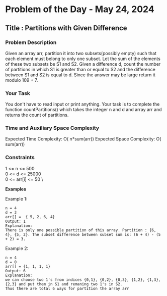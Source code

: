 # Problem of the Day - May 24, 2024

## Title : Partitions with Given Difference

### Problem Description

Given an array arr, partition it into two subsets(possibly empty) such that each element must belong to only one subset. Let the sum of the elements of these two subsets be S1 and S2. 
Given a difference d, count the number of partitions in which S1 is greater than or equal to S2 and the difference between S1 and S2 is equal to d. Since the answer may be large return it modulo 109 + 7.

### Your Task

You don't have to read input or print anything. Your task is to complete the function countPartitions() which takes the integer n and d and array arr and returns the count of partitions.

### Time and Auxiliary Space Complexity

Expected Time Complexity: O( n*sum(arr))
Expected Space Complexity: O( sum(arr))

### Constraints

1 <= n <= 500 \
0 <= d  <= 25000 \
0 <= arr[i] <= 50 \

**Examples**

Example 1:
```
n = 4
d = 3
arr[] =  { 5, 2, 6, 4}
Output: 1
Explanation:
There is only one possible partition of this array. Partition : {6, 4}, {5, 2}. The subset difference between subset sum is: (6 + 4) - (5 + 2) = 3.

```

Example 2:
```
n = 4
d = 0 
arr[] = {1, 1, 1, 1} 
Output: 6 
Explanation:
we can choose two 1's from indices {0,1}, {0,2}, {0,3}, {1,2}, {1,3}, {2,3} and put them in S1 and remaning two 1's in S2.
Thus there are total 6 ways for partition the array arr

```

